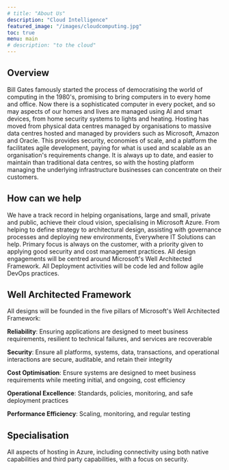 ```yaml
---
# title: "About Us"
description: "Cloud Intelligence"
featured_image: "/images/cloudcomputing.jpg"
toc: true
menu: main
# description: "to the cloud"
---
```

**Overview**
---
Bill Gates famously started the process of democratising the world of computing in the 1980's, promising to bring computers in to every home and office. Now there is a sophisticated computer in every pocket, and so may aspects of our homes and lives are managed using AI and smart devices, from home security systems to lights and heating. Hosting has moved from physical data centres managed by organisations to massive data centres hosted and managed by providers such as Microsoft, Amazon and Oracle. This provides security, economies of scale, and a platform the facilitates agile development, paying for what is used and scalable as an organisation's requirements change. It is always up to date, and easier to maintain than traditional data centres, so with the hosting platform managing the underlying infrastructure businesses can concentrate on their customers.

**How can we help** 
---
We have a track record in helping organisations, large and small, private and public, achieve their cloud vision, specialising in Microsoft Azure. From helping to define strategy to architectural design, assisting with governance processes and deploying new environments, Everywhere IT Solutions can help. Primary focus is always on the customer, with a priority given to applying good security and cost management practices. All design engagements will be centred around Microsoft's Well Architected Framework. All Deployment activities will be code led and follow agile DevOps practices.

**Well Architected Framework**
---
All designs will be founded in the five pillars of Microsoft's Well Architected Framework:

**Reliability**: Ensuring applications are designed to meet business requirements, resilient to technical failures, and services are recoverable

**Security**: Ensure all platforms, systems, data, transactions, and operational interactions are secure, auditable, and retain their integrity

**Cost Optimisation**: Ensure systems are designed to meet business requirements while meeting initial, and ongoing, cost efficiency

**Operational Excellence**: Standards, policies, monitoring, and safe deployment practices

**Performance Efficiency**: Scaling, monitoring, and regular testing

**Specialisation**
---
All aspects of hosting in Azure, including connectivity using both native capabilities and third party capabilities, with a focus on security.
